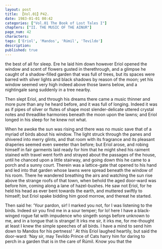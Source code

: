```yaml
---
layout: post
title: 【Vol.01】P42.
date: 1983-01-01 00:42
categories: ["Vol.01 The Book of Lost Tales I"]
chapters: ["II. THE MUSIC OF THE AINUR"]
page_num: 42
characters: 
tags: ['Eriol', 'Mandos', 'Rúmil', 'Tevildo']
description: 
published: true
---
```


<p style="text-indent: 0;">
the best of all for sleep. Ere he laid him down however Eriol opened the window and scent of flowers gusted in therethrough, and a glimpse he caught of a shadow-filled garden that was full of trees, but its spaces were barred with silver lights and black shadows by reason of the moon; yet his window seemed very high indeed above those lawns below, and a nightingale sang suddenly in a tree nearby.
</p>

Then slept Eriol, and through his dreams there came a music thinner and more pure than any he heard before, and it was full of longing. Indeed it was as if pipes of silver or flutes of shape most slender-delicate uttered crystal notes and threadlike harmonies beneath the moon upon the lawns; and Eriol longed in his sleep for he knew not what.

When he awoke the sun was rising and there was no music save that of a myriad of birds about his window. The light struck through the panes and shivered into merry glints, and that room with its fragrance and its pleasant draperies seemed even sweeter than before; but Eriol arose, and robing himself in fair garments laid ready for him that he might shed his raiment stained with travel went forth and strayed about the passages of the house, until he chanced upon a little stairway, and going down this he came to a porch and a sunny court. Therein was a lattice-gate that opened to his hand and led into that garden whose lawns were spread beneath the window of his room. There he wandered breathing the airs and watching the sun rise above the strange roofs of that town, when behold the aged door-ward was before him, coming along a lane of hazel-bushes. He saw not Eriol, for he held his head as ever bent towards the earth, and muttered swiftly to himself; but Eriol spake bidding him good morrow, and thereat he started.

Then said he: ‘Your pardon, sir! I marked you not, for I was listening to the birds. Indeed sir you find me in a sour temper; for lo! here I have a black-winged rogue fat with impudence who singeth songs before unknown to me, and in a tongue that is strange! It irks me sir, it irks me, for me-thought at least I knew the simple speeches of all birds. I have a mind to send him down to Mandos for his pertness! ’ At this Eriol laughed heartily, but said the door-ward: ‘Nay sir, may Tevildo Prince of Cats harry him for daring to perch in a garden that is in the care of Rúmil. Know you that the

